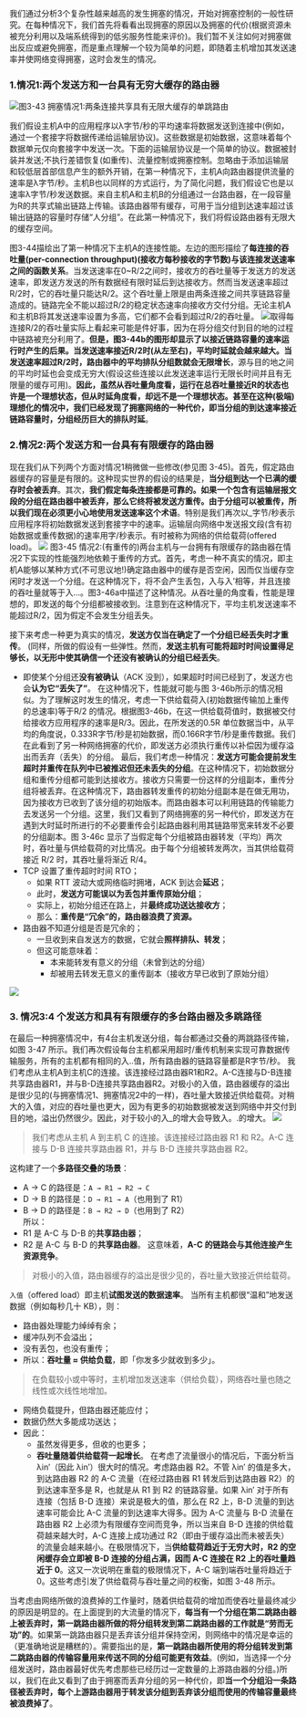 我们通过分析3个复杂性越来越高的发生拥塞的情况，开始对拥塞控制的一般性研究。在每种情况下，我们首先将看看出现拥塞的原因以及拥塞的代价(根据资源未被充分利用以及端系统得到的低劣服务性能来评价)。我们暂不关注如何对拥塞做出反应或避免拥塞，而是重点理解一个较为简单的问题，即随着主机增加其发送速率并使网络变得拥塞，这时会发生的情况。

### 1.情况1:两个发送方和一台具有无穷大缓存的路由器
![](Pasted%20image%2020250618173053.png)图3-43 拥塞情况1:两条连接共享具有无限大缓存的单跳路由

我们假设主机A中的应用程序以λ字节/秒的平均速率将数据发送到连接中(例如，通过一个套接字将数据传递给运输层协议)。这些数据是初始数据，这意味着每个数据单元仅向套接字中发送一次。下面的运输层协议是一个简单的协议。数据被封装并发送;不执行差错恢复(如重传)、流量控制或拥塞控制。忽略由于添加运输层和较低层首部信息产生的额外开销，在第一种情况下，主机A向路由器提供流量的速率是λ字节/秒。主机B也以同样的方式运行，为了简化问题，我们假设它也是以速率λ字节/秒发送数据。来自主机A和主机B的分组通过一台路由器，在一段容量为R的共享式输出链路上传输。该路由器带有缓存，可用于当分组到达速率超过该输出链路的容量时存储“人分组”​。在此第一种情况下，我们将假设路由器有无限大的缓存空间。

图3-44描绘出了第一种情况下主机A的连接性能。左边的图形描绘了**每连接的吞吐量(per-connection throughput)(接收方每秒接收的字节数)与该连接发送速率之间的函数关系**。当发送速率在0~R/2之间时，接收方的吞吐量等于发送方的发送速率，即发送方发送的所有数据经有限时延后到达接收方。然而当发送速率超过R/2时，它的吞吐量只能达R/2。这个吞吐量上限是由两条连接之间共享链路容量造成的。链路完全不能以超过R/2的稳定状态速率向接收方交付分组。无论主机A和主机B将其发送速率设置为多高，它们都不会看到超过R/2的吞吐量。
![](Pasted%20image%2020250618173359.png)取得每连接R/2的吞吐量实际上看起来可能是件好事，因为在将分组交付到目的地的过程中链路被充分利用了。**但是，图3-44b的图形却显示了以接近链路容量的速率运行时产生的后果。当发送速率接近R/2时(从左至右)，平均时延就会越来越大。当发送速率超过R/2时，路由器中的平均排队分组数就会无限增长**，源与目的地之间的平均时延也会变成无穷大(假设这些连接以此发送速率运行无限长时间并且有无限量的缓存可用)。**因此，虽然从吞吐量角度看，运行在总吞吐量接近R的状态也许是一个理想状态，但从时延角度看，却远不是一个理想状态。甚至在这种(极端)理想化的情况中，我们已经发现了拥塞网络的一种代价，即当分组的到达速率接近链路容量时，分组经历巨大的排队时延**。

### 2.情况2:两个发送方和一台具有有限缓存的路由器
现在我们从下列两个方面对情况1稍微做一些修改(参见图 3-45)。首先，假定路由器缓存的容量是有限的。这种现实世界的假设的结果是，**当分组到达一个已满的缓存时会被丢弃**。其次，**我们假定每条连接都是可靠的。如果一个包含有运输层报文段的分组在路由器中被丢弃，那么它终将被发送方重传。由于分组可以被重传，所以我们现在必须更小心地使用发送速率这个术语**。特别是我们再次以_字节/秒表示应用程序将初始数据发送到套接字中的速率。运输层向网络中发送报文段(含有初始数据或重传数据)的速率用字/秒表示。有时被称为网络的供给载荷(offered load)。
![](Pasted%20image%2020250618173555.png)
图3-45 情况2:(有重传的)两台主机与一台拥有有限缓存的路由器在情况2下实现的性能强烈地依赖于重传的方式。首先，考虑一种不真实的情况，即主机A能够以某种方式(不可思议地!)确定路由器中的缓存是否空闲，因而仅当缓存空闲时才发送一个分组。在这种情况下，将不会产生丢包，入与入’相等，并且连接的吞吐量就等于入…。图3-46a中描述了这种情况。从吞吐量的角度看，性能是理想的，即发送的每个分组都被接收到。注意到在这种情况下，平均主机发送速率不能超过R/2，因为假定不会发生分组丢失。

接下来考虑一种更为真实的情况，**发送方仅当在确定了一个分组已经丢失时才重传**。
(同样，所做的假设有一些弹性。然而，**发送主机有可能将超时时间设置得足够长，以无形中使其确信一个还没有被确认的分组已经丢失**。 
- 即使某个分组还**没有被确认**（ACK 没到），如果超时时间已经到了，发送方也会**认为它“丢失了”**。
在这种情况下，性能就可能与图 3-46b所示的情况相似。为了理解这时发生的情况，考虑一下供给载荷入(初始数据传输加上重传的总速率)等于R/2 的情况。根据图3-46b，在这一供给载荷值时，数据被交付给接收方应用程序的速率是R/3。因此，在所发送的0.5R 单位数据当中，从平均的角度说，0.333R字节/秒是初始数据，而0.166R字节/秒是重传数据。我们在此看到了另一种网络拥塞的代价，即发送方必须执行重传以补偿因为缓存溢出而丢弃（丢失）的分组。
最后，我们考虑一种情况：**发送方可能会提前发生超时并重传在队列中已被推迟但还未丢失的分组**。在这种情况下，初始数据分组和重传分组都可能到达接收方。接收方只需要一份这样的分组副本，重传分组将被丢弃。在这种情况下，路由器转发重传的初始分组副本是在做无用功，因为接收方已收到了该分组的初始版本。而路由器本可以利用链路的传输能力去发送另一个分组。这里，我们又看到了网络拥塞的另一种代价，即发送方在遇到大时延时所进行的不必要重传会引起路由器利用其链路带宽来转发不必要的分组副本。图 3-46c 显示了当假定每个分组被路由器转发（平均）两次时，吞吐量与供给载荷的对比情况。由于每个分组被转发两次，当其供给载荷接近 R/2 时，其吞吐量将渐近 R/4。
-  TCP 设置了重传超时时间 RTO；
	- 如果 RTT 波动大或网络临时拥堵，ACK 到达会**延迟**；
	- 此时，**发送方可能误以为丢包并重传原始分组**；
	- 实际上，初始分组还在路上，并**最终成功送达接收方**；
	- 那么：**重传是“冗余”的，路由器浪费了资源。**
- 路由器不知道分组是否是冗余的；
	- 一旦收到来自发送方的数据，它就会**照样排队、转发**；
	- 但这可能意味着：
	    - 本来能转发有意义的分组（未曾到达的分组）
	    - 却被用去转发无意义的重传副本（接收方早已收到了原始分组）

![](Pasted%20image%2020250618195910.png)

### 3. 情况3:4 个发送方和具有有限缓存的多台路由器及多跳路径
在最后一种拥塞情况中，有4台主机发送分组，每台都通过交叠的两跳路径传输，如图 3-47 所示。我们再次假设每台主机都采用超时/重传机制来实现可靠数据传输服务，所有的主机都有相同的入..值，所有路由器的链路容量都是R字节/秒。
我们考虑从主机A到主机C的连接。该连接经过路由器R1和R2。A-C连接与D-B连接共享路由器R1，并与B-D连接共享路由器R2。对极小的入值，路由器缓存的溢出是很少见的(与拥塞情况1、拥塞情况2中的一样)，吞吐量大致接近供给载荷。对稍大的入值，对应的吞吐量也更大，因为有更多的初始数据被发送到网络中并交付到目的地，溢出仍然很少。因此，对于较小的入_的增大会导致入。.的增大。
![](Pasted%20image%2020250618200735.png)
>我们考虑从主机 A 到主机 C 的连接。该连接经过路由器 R1 和 R2。A-C 连接与 D-B 连接共享路由器 R1，并与 B-D 连接共享路由器 R2。

这构建了一个**多路径交叠的场景**：
- A → C 的路径是：`A → R1 → R2 → C`
- D → B 的路径是：`D → R1 → A`（也用到了 R1）
- B → D 的路径是：`B → R2 → D`（也用到了 R2）    
所以：
- R1 是 A-C 与 D-B 的**共享路由器**；
- R2 是 A-C 与 B-D 的**共享路由器**。
这意味着，**A-C 的链路会与其他连接产生资源竞争**。

>对极小的入值，路由器缓存的溢出是很少见的，吞吐量大致接近供给载荷。

`入值`（offered load）即主机**试图发送的数据速率**。
当所有主机都很“温和”地发送数据（例如每秒几十 KB），则：
- 路由器处理能力绰绰有余；
- 缓冲队列不会溢出；
- 没有丢包，也没有重传；
- 所以：**吞吐量 ≈ 供给负载**，即「你发多少就收到多少」。

>在负载较小或中等时，主机增加发送速率（供给负载），网络吞吐量也随之线性或次线性地增加。
- 网络负载提升，但路由器还能应付；
- 数据仍然大多能成功送达；
- 因此：
    - 虽然发得更多，但收的也更多；
    - **吞吐量随着供给载荷一起增长**。
在考虑了流量很小的情况后，下面分析当 λin′​（因此 λin′​）很大时的情况。考虑路由器 R2。不管 λin′​ 的值是多大，到达路由器 R2 的 A-C 流量（在经过路由器 R1 转发后到达路由器 R2）的到达速率至多是 R，也就是从 R1 到 R2 的链路容量。如果 λin′​ 对于所有连接（包括 B-D 连接）来说是极大的值，那么在 R2 上，B-D 流量的到达速率可能会比 A-C 流量的到达速率大得多。因为 A-C 流量与 B-D 流量在路由器 R2 上必须为有限缓存空间而竞争，所以当来自 B-D 连接的供给载荷越来越大时，A-C 连接上成功通过 R2（即由于缓存溢出而未被丢失）的流量会越来越小。在极限情况下，当**供给载荷趋近于无穷大时，R2 的空闲缓存会立即被 B-D 连接的分组占满，因而 A-C 连接在 R2 上的吞吐量趋近于 0**。这又一次说明在重载的极限情况下，A-C 端到端吞吐量将趋近于 0。这些考虑引发了供给载荷与吞吐量之间的权衡，如图 3-48 所示。

当考虑由网络所做的浪费掉的工作量时，随着供给载荷的增加而使吞吐量最终减少的原因是明显的。在上面提到的大流量的情况下，**每当有一个分组在第二跳路由器上被丢弃时，第一跳路由器所做的将分组转发到第二跳路由器的工作就是“劳而无功”的**。如果第一跳路由器只是丢弃该分组并保持空闲，则网络中的情况是幸运的（更准确地说是糟糕的）。需要指出的是，**第一跳路由器所使用的将分组转发到第二跳路由器的传输容量用来传送不同的分组可能更有效益**。(例如，当选择一个分组发送时，路由器最好优先考虑那些已经历过一定数量的上游路由器的分组。)所以，我们在此又看到了由于拥塞而丢弃分组的另一种代价，即**当一个分组沿一条路径被丢弃时，每个上游路由器用于转发该分组到丢弃该分组而使用的传输容量最终被浪费掉了**。


